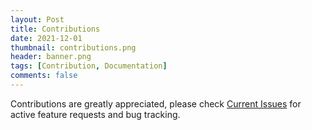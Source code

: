 ```yaml
---
layout: Post
title: Contributions
date: 2021-12-01
thumbnail: contributions.png
header: banner.png
tags: [Contribution, Documentation]
comments: false
---
```

Contributions are greatly appreciated, please check [Current Issues](https://github.com/Lumunix/Domain/issues) for active feature requests and bug tracking.
